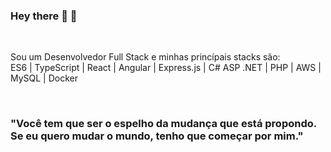 ### Hey there 👋 🚀
<br />

  Sou um Desenvolvedor Full Stack e minhas princípais stacks são:
  <br />
   ES6 | TypeScript | React | Angular | Express.js | C# ASP .NET | PHP | AWS | MySQL | Docker 

<br />

### "Você tem que ser o espelho da mudança que está propondo. Se eu quero mudar o mundo, tenho que começar por mim."
